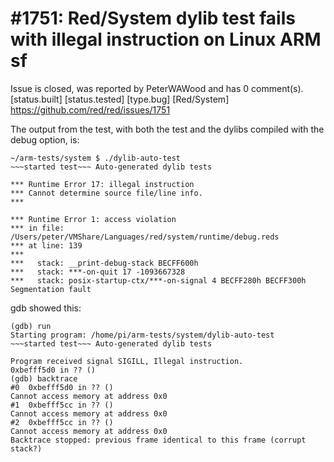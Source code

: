
#1751: Red/System dylib test fails with illegal instruction on Linux ARM sf
================================================================================
Issue is closed, was reported by PeterWAWood and has 0 comment(s).
[status.built] [status.tested] [type.bug] [Red/System]
<https://github.com/red/red/issues/1751>

The output from the test, with both the test and the dylibs compiled with the debug option, is:

```
~/arm-tests/system $ ./dylib-auto-test
~~~started test~~~ Auto-generated dylib tests

*** Runtime Error 17: illegal instruction
*** Cannot determine source file/line info.
***

*** Runtime Error 1: access violation
*** in file: /Users/peter/VMShare/Languages/red/system/runtime/debug.reds
*** at line: 139
***
***   stack: __print-debug-stack BECFF600h
***   stack: ***-on-quit 17 -1093667328
***   stack: posix-startup-ctx/***-on-signal 4 BECFF280h BECFF300h
Segmentation fault
```

gdb showed this:

```
(gdb) run
Starting program: /home/pi/arm-tests/system/dylib-auto-test 
~~~started test~~~ Auto-generated dylib tests

Program received signal SIGILL, Illegal instruction.
0xbefff5d0 in ?? ()
(gdb) backtrace
#0  0xbefff5d0 in ?? ()
Cannot access memory at address 0x0
#1  0xbefff5cc in ?? ()
Cannot access memory at address 0x0
#2  0xbefff5cc in ?? ()
Cannot access memory at address 0x0
Backtrace stopped: previous frame identical to this frame (corrupt stack?)
```



